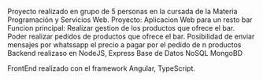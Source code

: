 Proyecto realizado en grupo de 5 personas en la cursada de la Materia Programación y Servicios Web.
Proyecto:
  Aplicacion Web para un resto bar
  Funcion principal:
      Realizar gestion de los productos que ofrece el bar. 
      Poder realizar pedidos de productos que ofrece el bar.
      Posibilidad de enviar mensajes por whatssapp el precio a pagar por el pedido de n productos
Backend realizaso en NodeJS, Express
Base de Datos NoSQL MongoBD

FrontEnd realizado con el framework Angular, TypeScript.
